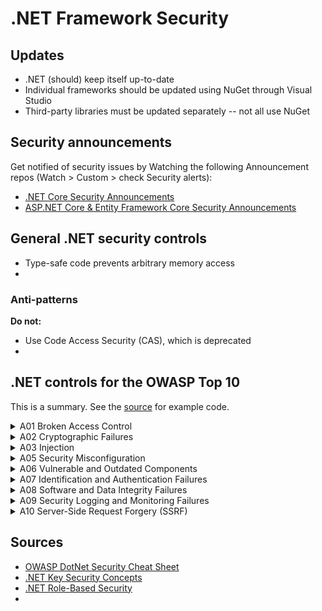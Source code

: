 # .NET Framework Security

## Updates

* .NET (should) keep itself up-to-date
* Individual frameworks should be updated using NuGet through Visual Studio
* Third-party libraries must be updated separately -- not all use NuGet

## Security announcements

Get notified of security issues by Watching the following Announcement repos (Watch > Custom > check Security alerts):

* [.NET Core Security Announcements](https://github.com/dotnet/announcements)
* [ASP.NET Core & Entity Framework Core Security Announcements](https://github.com/aspnet/Announcements)

## General .NET security controls

* Type-safe code prevents arbitrary memory access
* 

### Anti-patterns

**Do not:**
* Use Code Access Security (CAS), which is deprecated
* 

## .NET controls for the OWASP Top 10

This is a summary. See the [source](https://cheatsheetseries.owasp.org/cheatsheets/DotNet_Security_Cheat_Sheet.html) for example code.

<details>
  <summary> A01 Broken Access Control </summary>

* Set the ```CookieHttpOnly``` flag to protect cookies from client-side scripts
* Set ```ExpireTimeSpan``` to a reasonable session timeout (check for company policy value)
* Set ```SlidingExpiration``` to ```false```
* Set the ```requireSSL``` flag in the config transforms to only send encrypted cookies
* Throttle requests using ```AllowXRequestsEveryXSecondsAttribute``` to thwart brute force attacks during these procdedures:
  * User registration
  * Logon
  * Password reset
* For APIs, authorize users on all externally facing endpoints using ```[Authorize]```  or ```System.Web.Security.Roles.IsUserInRole()```
* Always ensure the logged-in user is intended to have access to a requested resource

## Anti-patterns

**Do not:**
* Write custom authentication or session management code
* Give user feedback on whether the entered username exists on Logon, Registration, or Password reset

</details>


<details>
  <summary> A02 Cryptographic Failures </summary>

## General encryption
* Use a strong hashing algorithm such as AES-512:
  * General hashing: ```System.Security.Cryptography.SHA512```
  * Password hashing: ```Microsoft.AspNetCore.Cryptography.KeyDerivation.Pbkdf2```
* When hashing non-unique inputs such as passwords, salt the value before hashing
* Protect encryption keys more than any other asset (see the [OWASP Key Management Cheat Sheet](https://cheatsheetseries.owasp.org/cheatsheets/Key_Management_Cheat_Sheet.html#storage))
* Use TLS 1.2 or later for an entire web site (se the [OWASP Transport Layer Security Cheat Sheet](https://cheatsheetseries.owasp.org/cheatsheets/Transport_Layer_Security_Cheat_Sheet.html))
* Check a web site's configuration using [SSL Test](https://www.ssllabs.com/ssltest/) or [TestSSL](https://testssl.sh/)
* Ensure headers do not disclose information about the web app
* Make sure the application easily supports a future change of cryptographic algorithms
* Have a cryptography expert review design and code, as even the most trivial error can severely weaken encryption

## Anti-patterns

**Do not:**
* Write custom cryptographic functions
* Write any cryptographic code if possible -- instead use pre-existing secrets management solutions. If that's not possible, use a trusted and well-known library rather than using .NET built-ins (it's easy to make cryptographic errors with them)

## Encryption at rest (local storage)

* Use the [Windows Data Protection API (DPAPI)](https://docs.microsoft.com/en-us/dotnet/standard/security/how-to-use-data-protection) for secure local storage
* Follow the algorithm guidance in the [OWASP Cryptographic Storage Cheat Sheet](https://cheatsheetseries.owasp.org/cheatsheets/Cryptographic_Storage_Cheat_Sheet.html#algorithms)

</details>

<details>
  <summary> A03 Injection </summary>

## SQL Injection

* Use an object relational mapper (ORM) or stored procedures
* Use parameterized queries where a direct SQL query must be used
* See the [OWASP Query Parameterization Cheat Sheet](https://cheatsheetseries.owasp.org/cheatsheets/Query_Parameterization_Cheat_Sheet.html)
* Practice Least Privilege: connect to the database using an account with the smallest set of permissions required to do its job

## Anti-patterns

**Do not:**
* Concatenate strings anywhere and execute them against the database (known as dynamic SQL)
* It is possible to accidentally write dynamic SQL with ORMs or stored procedures, so check everything
* Connect to the database using the database administrator account

## OS Injection

* Use ```System.Diagnostics.Process.Start``` to call underlying OS functions
* See the [OWASP OS Command Injection Defense Cheat Sheet](https://cheatsheetseries.owasp.org/cheatsheets/OS_Command_Injection_Defense_Cheat_Sheet.html)
* Use allowlist validation on all user-controlled input to prevent improperly formed data from entering the system (see the [OWASP Input Validation Cheat Sheet](https://cheatsheetseries.owasp.org/cheatsheets/Input_Validation_Cheat_Sheet.html))
* Try to accept only simple alphanumeric characters as user input
* Look at alternatives to passing raw untrusted values via command-line parameters (e.g. encoding using Base64 and decoding in the receiving application)

## Anti-patterns

**Do not:**
* Assume sanitizing special characters without actually removing them is sufficient; combinations of ```\```, ```'```, and ```@``` may have an unexpected impact on sanitization
* Rely on methods without a security guarantee (e.g. ``` ProcessStartInfo.ArgumentList``` warns that it is not safe for untrusted input)

## LDAP injection

* Some characters used in Distinguished Names must be escaped with the backslash
* See the [OWASP LDAP Injection Prevention Cheat Sheet](https://cheatsheetseries.owasp.org/cheatsheets/LDAP_Injection_Prevention_Cheat_Sheet.html)

</details>


<details>
  <summary> A05 Security Misconfiguration </summary>

## Debug and stack traces

* Turn off debug and traces in production using web.config transforms
* Redirect requests made over HTTP to HTTPS

## Anti-patterns

**Do not:**
* Use default passwords

## Cross-Site Request Forgery (CSRF)

See the [OWASP Cross-Site Request Forgery Prevention Cheat Sheet](https://cheatsheetseries.owasp.org/cheatsheets/Cross-Site_Request_Forgery_Prevention_Cheat_Sheet.html)

### For .NET Framework:
* Send the anti-forgery token with every POST/PUT request
* Then validate the token at the controller level ( or method level if necessary)
* Remove the token completely to invalidate on logout

### For .NET Core 2.0 or later:
* Automatically generate and verify the antiforgery token (see [Microsoft's instructions](https://docs.microsoft.com/en-us/aspnet/core/security/anti-request-forgery?view=aspnetcore-7.0#aspnet-core-antiforgery-configuration))

### For .NET Core/Framework with AJAX:
* Attach the anti-forgery token to AJAX requests

## Anti-patterns

**Do not:**
* Send sensitive data without validating Anti-Forgery-Tokens

</details>


<details>
  <summary> A06 Vulnerable and Outdated Components </summary>

* Keep the .NET Framework updated with the latest patches
* Keep NuGet packages used updated
* Use a Software Composition Analysis tool in the CI/CD pipeline (e.g.  [OWASP Dependency Check](https://owasp.org/www-project-dependency-check)

</details>

<details>
  <summary> A07 Identification and Authentication Failures </summary>

* Use [ASP.NET Core Identity](https://docs.microsoft.com/en-us/aspnet/core/security/authentication/identity?view=aspnetcore-2.2&), which is well configured by default
* Use secure salted password hashes
* Set a secure password policy 
* Set a secure cookie policy (e.g. ```HttpOnly```, expiration)
* Use ```WindowsPrincipal.IsInRole()``` to authenticate a user for specific roles
* 

</details>

<details>
  <summary> A08 Software and Data Integrity Failures </summary>

* Digitally sign assemblies and executable files
* Use Nuget package signing
* Review code and configuration changes to avoid malicious code or dependencies being introduced
* Perform integrity checks or validate digital signatures on serialized objects received from the network
* Use .NET in-box serializers that can handle untrusted data safely, e.g.:
  * ```XmlSerializer``` and ```DataContractSerializer``` to serialize object graphs into and from XML (***not*** ```NetDataContractSerializer```)
  * ```BinaryReader``` and ```BinaryWriter``` for XML and JSON
  * ```System.Text.Json``` APIs to serialize object graphs into JSON

## Anti-patterns

**Do not:**
* Send unsigned or unencrypted serialized objects over the network
* Use the ```BinaryFormatter``` type for data processing

</details>

<details>
  <summary> A09 Security Logging and Monitoring Failures </summary>

* Log all login, access control, and server-side input validation failures with sufficient user context to identify suspicious or malicious accounts
* Establish effective monitoring and alerting
* Log the stack trace, error message, and user ID that caused the error
* See the [OWASP Logging Cheat Sheet](https://cheatsheetseries.owasp.org/cheatsheets/Logging_Cheat_Sheet.html)
* Use [Application Insights](https://docs.microsoft.com/en-us/azure/azure-monitor/app/asp-net-core) to add monitoring capabilities

## Anti-patterns

**Do not:**

* Log sensitive data (e.g. passwords)
* Log generic error messages (e.g. ```Log.Error("Error was thrown");```)

</details>

<details>
  <summary> A10 Server-Side Request Forgery (SSRF) </summary>

* Validate and sanitize all user-controlled input before using it in a request
* Use an allowlist of allowed protocols and domains
* Use ```IPAddress.TryParse()``` and ```Uri.CheckHostName()``` to check IP addresses and domain names
* See the [OWASP Server-Side Request Forgery Prevention Cheat Sheet](https://cheatsheetseries.owasp.org/cheatsheets/Server_Side_Request_Forgery_Prevention_Cheat_Sheet.html)


## Anti-patterns

**Do not:**

* Follow HTTP redirects
* Forward raw HTTP responses to the user


</details>



## Sources

* [OWASP DotNet Security Cheat Sheet](https://cheatsheetseries.owasp.org/cheatsheets/DotNet_Security_Cheat_Sheet.html)
* [.NET Key Security Concepts](https://learn.microsoft.com/en-us/dotnet/standard/security/key-security-concepts)
* [.NET Role-Based Security](https://learn.microsoft.com/en-us/dotnet/standard/security/role-based-security)
* 
